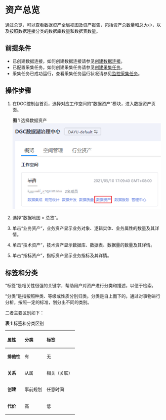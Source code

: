 # 资产总览<a name="dgc_01_0808"></a>

通过总览，可以查看数据资产全局视图及资产报告，包括资产总数量和总大小，以及按照数据连接分类的数据库数量和数据表数量。

## 前提条件<a name="zh-cn_topic_0159221298_section96261757114019"></a>

-   已创建数据连接，如何创建数据连接请参见[创建数据连接](创建数据连接.md)。
-   已配置采集任务，如何创建采集任务请参见[创建采集任务](任务管理.md)。
-   采集任务已成功运行，查看采集任务运行状况请参见[监控采集任务](任务监控.md)。

## 操作步骤<a name="zh-cn_topic_0159221298_section049217145219"></a>

1.  在DGC控制台首页，选择对应工作空间的“数据资产“模块，进入数据资产页面。

    **图 1**  选择数据资产<a name="dgc_01_0009_fig1540042925813"></a>  
    ![](figures/选择数据资产.png "选择数据资产")


1.  选择“数据地图  \>  总览“。
2.  单击“业务资产“，业务资产显示业务对象、逻辑实体、业务属性的数量及其详情。
3.  单击“技术资产“，技术资产显示数据库、数据表、数据量的数量及其详情。
4.  单击“指标资产”，指标资产显示业务指标及其详情。

## 标签和分类<a name="section43141628142215"></a>

“标签“是相关性很强的关键字，帮助用户对资产进行分类和描述，以便于检索。

“分类“是指按照种类、等级或性质分别归类。分类是自上而下的，通过对事物进行分析，按照一定的标准，划分出不同的类别。

二者主要区别如下：

**表 1**  标签和分类区别

<a name="table16876143119234"></a>
<table><thead align="left"><tr id="row118771731172318"><th class="cellrowborder" valign="top" width="24.782478247824784%" id="mcps1.2.4.1.1"><p id="p1487823119237"><a name="p1487823119237"></a><a name="p1487823119237"></a><strong id="b49195176912"><a name="b49195176912"></a><a name="b49195176912"></a>属性</strong></p>
</th>
<th class="cellrowborder" valign="top" width="31.593159315931597%" id="mcps1.2.4.1.2"><p id="p287843119230"><a name="p287843119230"></a><a name="p287843119230"></a><strong id="b177451130202819"><a name="b177451130202819"></a><a name="b177451130202819"></a>分类</strong></p>
</th>
<th class="cellrowborder" valign="top" width="43.62436243624362%" id="mcps1.2.4.1.3"><p id="p388603814239"><a name="p388603814239"></a><a name="p388603814239"></a><strong id="b12746113018283"><a name="b12746113018283"></a><a name="b12746113018283"></a>标签</strong></p>
</th>
</tr>
</thead>
<tbody><tr id="row1387815314233"><td class="cellrowborder" valign="top" width="24.782478247824784%" headers="mcps1.2.4.1.1 "><p id="p98781131112313"><a name="p98781131112313"></a><a name="p98781131112313"></a><strong id="b22781037142820"><a name="b22781037142820"></a><a name="b22781037142820"></a>排他性</strong></p>
</td>
<td class="cellrowborder" valign="top" width="31.593159315931597%" headers="mcps1.2.4.1.2 "><p id="p987843182314"><a name="p987843182314"></a><a name="p987843182314"></a>有</p>
</td>
<td class="cellrowborder" valign="top" width="43.62436243624362%" headers="mcps1.2.4.1.3 "><p id="p787813113238"><a name="p787813113238"></a><a name="p787813113238"></a>无</p>
</td>
</tr>
<tr id="row20878103112318"><td class="cellrowborder" valign="top" width="24.782478247824784%" headers="mcps1.2.4.1.1 "><p id="p187843182310"><a name="p187843182310"></a><a name="p187843182310"></a><strong id="b112791837162818"><a name="b112791837162818"></a><a name="b112791837162818"></a>关系</strong></p>
</td>
<td class="cellrowborder" valign="top" width="31.593159315931597%" headers="mcps1.2.4.1.2 "><p id="p08781131132316"><a name="p08781131132316"></a><a name="p08781131132316"></a>从属</p>
</td>
<td class="cellrowborder" valign="top" width="43.62436243624362%" headers="mcps1.2.4.1.3 "><p id="p17878531182315"><a name="p17878531182315"></a><a name="p17878531182315"></a>相关（关联）</p>
</td>
</tr>
<tr id="row1878183110230"><td class="cellrowborder" valign="top" width="24.782478247824784%" headers="mcps1.2.4.1.1 "><p id="p188781831122311"><a name="p188781831122311"></a><a name="p188781831122311"></a><strong id="b14280103718284"><a name="b14280103718284"></a><a name="b14280103718284"></a>创建</strong></p>
</td>
<td class="cellrowborder" valign="top" width="31.593159315931597%" headers="mcps1.2.4.1.2 "><p id="p20878131102315"><a name="p20878131102315"></a><a name="p20878131102315"></a>事前规划</p>
</td>
<td class="cellrowborder" valign="top" width="43.62436243624362%" headers="mcps1.2.4.1.3 "><p id="p10878163113236"><a name="p10878163113236"></a><a name="p10878163113236"></a>任意时间</p>
</td>
</tr>
<tr id="row850783202618"><td class="cellrowborder" valign="top" width="24.782478247824784%" headers="mcps1.2.4.1.1 "><p id="p15508183210261"><a name="p15508183210261"></a><a name="p15508183210261"></a><strong id="b112812037102812"><a name="b112812037102812"></a><a name="b112812037102812"></a>代价</strong></p>
</td>
<td class="cellrowborder" valign="top" width="31.593159315931597%" headers="mcps1.2.4.1.2 "><p id="p185081332142612"><a name="p185081332142612"></a><a name="p185081332142612"></a>高</p>
</td>
<td class="cellrowborder" valign="top" width="43.62436243624362%" headers="mcps1.2.4.1.3 "><p id="p2902105513267"><a name="p2902105513267"></a><a name="p2902105513267"></a>低</p>
</td>
</tr>
</tbody>
</table>

